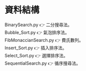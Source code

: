 # 資料結構
BinarySearch.py 👉 二分搜尋法。                                                                                                                                                     
Bubble_Sort.py 👉 氣泡排序法。                                                                                                                                                     
FibMonaccianSearch.py 👉 費氏數列。                                                                                                                                                 
Insert_Sort.py 👉 插入排序法。                                                                                                                                                     
Select_Sort.py 👉 選擇排序法。                                                                                                                                                     
SequentialSearch.py 👉 循序搜尋法。                                                                                                                                                 

